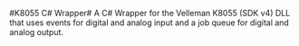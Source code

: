 #K8055 C# Wrapper#
A C# Wrapper for the Velleman K8055 (SDK v4) DLL that uses events for digital and analog input and a job queue for digital and analog output.

